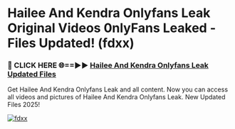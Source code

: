 # Hailee And Kendra Onlyfans Leak Original Videos 0nlyFans Leaked - Files Updated! (fdxx)

<h3>🔴 CLICK HERE 🌐==►► <a href="https://tinyurl.com/ehrbuxhb" rel="nofollow">Hailee And Kendra Onlyfans Leak Updated Files</a></h3>

Get Hailee And Kendra Onlyfans Leak and all content. Now you can access all videos and pictures of Hailee And Kendra Onlyfans Leak. New Updated Files 2025!

[![fdxx](https://i.imgur.com/lVYEuWS.gif)](https://tinyurl.com/ehrbuxhb)
